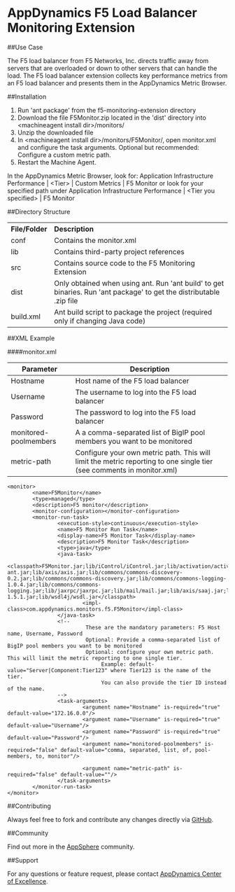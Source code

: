 # AppDynamics F5 Load Balancer Monitoring Extension

##Use Case

The F5 load balancer from F5 Networks, Inc. directs traffic away from servers that are overloaded or down to other servers that can handle the load. 
The F5 load balancer extension collects key performance metrics from an F5 load balancer and presents them in the AppDynamics Metric Browser. 


##Installation

1. Run 'ant package' from the f5-monitoring-extension directory
2. Download the file F5Monitor.zip located in the 'dist' directory into \<machineagent install dir\>/monitors/
3. Unzip the downloaded file
4. In \<machineagent install dir\>/monitors/F5Monitor/, open monitor.xml and configure the task arguments. Optional but recommended: Configure a custom metric path.
5. Restart the Machine Agent. 
 
In the AppDynamics Metric Browser, look for: Application Infrastructure Performance  | \<Tier\> | Custom Metrics | F5 Monitor
or look for your specified path under Application Infrastructure Performance | \<Tier you specified\> | F5 Monitor

##Directory Structure

<table><tbody>
<tr>
<th align="left"> File/Folder </th>
<th align="left"> Description </th>
</tr>
<tr>
<td class='confluenceTd'> conf </td>
<td class='confluenceTd'> Contains the monitor.xml </td>
</tr>
<tr>
<td class='confluenceTd'> lib </td>
<td class='confluenceTd'> Contains third-party project references </td>
</tr>
<tr>
<td class='confluenceTd'> src </td>
<td class='confluenceTd'> Contains source code to the F5 Monitoring Extension </td>
</tr>
<tr>
<td class='confluenceTd'> dist </td>
<td class='confluenceTd'> Only obtained when using ant. Run 'ant build' to get binaries. Run 'ant package' to get the distributable .zip file </td>
</tr>
<tr>
<td class='confluenceTd'> build.xml </td>
<td class='confluenceTd'> Ant build script to package the project (required only if changing Java code) </td>
</tr>
</tbody>
</table>


##XML Example

####monitor.xml

| Parameter | Description |
| --- | --- |
| Hostname | Host name of the F5 load balancer  |
| Username | The username to log into the F5 load balancer |
| Password | The password to log into the F5 load balancer |
| monitored-poolmembers | A a comma-separated list of BigIP pool members you want to be monitored |
| metric-path | Configure your own metric path. This will limit the metric reporting to one single tier (see comments in monitor.xml) |

~~~~
<monitor>
        <name>F5Monitor</name>
        <type>managed</type>
        <description>F5 monitor</description>
        <monitor-configuration></monitor-configuration>
        <monitor-run-task>
                <execution-style>continuous</execution-style>
                <name>F5 Monitor Run Task</name>
                <display-name>F5 Monitor Task</display-name>
                <description>F5 Monitor Task</description>
                <type>java</type>
                <java-task>
                        <classpath>F5Monitor.jar;lib/iControl/iControl.jar;lib/activation/activation.jar;lib/axis/axis-ant.jar;lib/axis/axis.jar;lib/commons/commons-discovery-0.2.jar;lib/commons/commons-discovery.jar;lib/commons/commons-logging-1.0.4.jar;lib/commons/commons-logging.jar;lib/jaxrpc/jaxrpc.jar;lib/mail/mail.jar;lib/axis/saaj.jar;lib/wsdl4j/wsdl4j-1.5.1.jar;lib/wsdl4j/wsdl.jar</classpath>
                        <impl-class>com.appdynamics.monitors.f5.F5Monitor</impl-class>
                </java-task>
                <!-- 
                         These are the mandatory parameters: F5 Host name, Username, Password
                         Optional: Provide a comma-separated list of BigIP pool members you want to be monitored
                         Optional: configure your own metric path. This will limit the metric reporting to one single tier.
                              Example: default-value="Server|Component:Tier123" where Tier123 is the name of the tier.
                              You can also provide the tier ID instead of the name.
                -->
                <task-arguments>
                        <argument name="Hostname" is-required="true" default-value="172.16.0.0"/>
                        <argument name="Username" is-required="true" default-value="Username"/>
                        <argument name="Password" is-required="true" default-value="Password"/>
                        <argument name="monitored-poolmembers" is-required="false" default-value="comma, separated, list, of, pool-members, to, monitor"/>
                        
                        <argument name="metric-path" is-required="false" default-value=""/>
                </task-arguments>
        </monitor-run-task>
</monitor>
~~~~


##Contributing

Always feel free to fork and contribute any changes directly via [GitHub](https://github.com/Appdynamics/f5-monitoring-extension).

##Community

Find out more in the [AppSphere](http://appsphere.appdynamics.com/t5/Extensions/F5-Monitoring-Extension/idi-p/753) community.

##Support

For any questions or feature request, please contact [AppDynamics Center of Excellence](mailto:ace-request@appdynamics.com).
